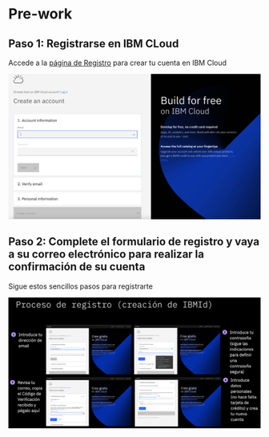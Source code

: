 # Pre-work


## Paso 1: Registrarse en IBM CLoud

Accede a la [página de Registro](http://ibm.biz/code-zone) para crear tu cuenta en IBM Cloud

![Registro](../images/registro.png)


## Paso 2: Complete el formulario de registro y vaya a su correo electrónico para realizar la **confirmación** de su cuenta

Sigue estos sencillos pasos para registrarte

![Pasos Registro](../images/pasosRegistroIBMCloud.png)
